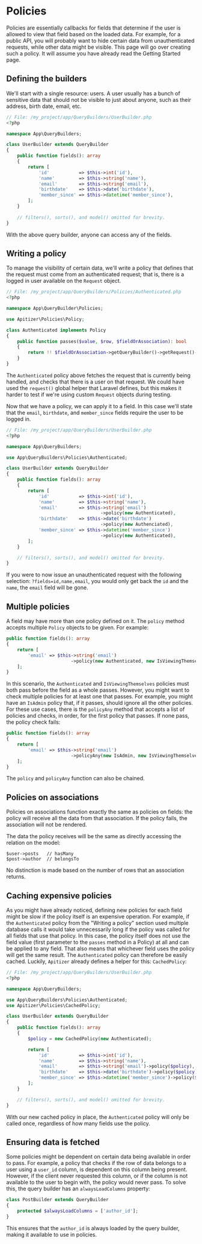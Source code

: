 # Policies

Policies are essentially callbacks for fields that determine if the user is
allowed to view that field based on the loaded data. For example, for a public
API, you will probably want to hide certain data from unauthenticated requests,
while other data might be visible. This page will go over creating such a
policy. It will assume you have already read the Getting Started page.

## Defining the builders

We'll start with a single resource: users. A user usually has a bunch of
sensitive data that should not be visible to just about anyone, such as their
address, birth date, email, etc.

```php
// File: /my_project/app/QueryBuilders/UserBuilder.php
<?php

namespace App\QueryBuilders;

class UserBuilder extends QueryBuilder
{
    public function fields(): array
    {
        return [
            'id'           => $this->int('id'),
            'name'         => $this->string('name'),
            'email'        => $this->string('email'),
            'birthdate'    => $this->date('birthdate'),
            'member_since' => $this->datetime('member_since'),
        ];
    }
    
    // filters(), sorts(), and model() omitted for brevity.
}
```

With the above query builder, anyone can access any of the fields.

## Writing a policy

To manage the visibility of certain data, we'll write a policy that defines that
the request must come from an authenticated request; that is, there is a logged
in user available on the `Request` object.

```php
// File: /my_project/app/QueryBuilders/Policies/Authenticated.php
<?php

namespace App\QueryBuilder\Policies;

use Apitizer\Policies\Policy;

class Authenticated implements Policy
{
    public function passes($value, $row, $fieldOrAssociation): bool
    {
        return !! $fieldOrAssociation->getQueryBuilder()->getRequest()->user();
    }
}
```

The `Authenticated` policy above fetches the request that is currently being
handled, and checks that there is a user on that request. We could have used the
`request()` global helper that Laravel defines, but this makes it harder to test
if we're using custom `Request` objects during testing.

Now that we have a policy, we can apply it to a field. In this case we'll state
that the `email`, `birthdate`, and `member_since` fields require the user to be
logged in.

```php
// File: /my_project/app/QueryBuilders/UserBuilder.php
<?php

namespace App\QueryBuilders;

use App\QueryBuilders\Policies\Authenticated;

class UserBuilder extends QueryBuilder
{
    public function fields(): array
    {
        return [
            'id'           => $this->int('id'),
            'name'         => $this->string('name'),
            'email'        => $this->string('email')
                                   ->policy(new Authenticated),
            'birthdate'    => $this->date('birthdate')
                                   ->policy(new Authenciated),
            'member_since' => $this->datetime('member_since')
                                   ->policy(new Authenticated),
        ];
    }

    // filters(), sorts(), and model() omitted for brevity.
}
```

If you were to now issue an unauthenticated request with the following
selection: `?fields=id,name,email`, you would only get back the `id` and the
`name`, the `email` field will be gone.

## Multiple policies

A field may have more than one policy defined on it. The `policy` method accepts
multiple `Policy` objects to be given. For example:

```php
public function fields(): array
{
    return [
        'email' => $this->string('email')
                        ->policy(new Authenticated, new IsViewingThemselves)
    ];
}
```

In this scenario, the `Authenticated` and `IsViewingThemselves` policies must
both pass before the field as a whole passes. However, you might want to check
multiple policies for at least one that passes. For example, you might have an
`IsAdmin` policy that, if it passes, should ignore all the other policies. For
these use cases, there is the `policyAny` method that accepts a list of policies
and checks, in order, for the first policy that passes. If none pass, the policy
check fails:

```php
public function fields(): array
{
    return [
        'email' => $this->string('email')
                        ->policyAny(new IsAdmin, new IsViewingThemselves)
    ];
}
```

The `policy` and `policyAny` function can also be chained.

## Policies on associations

Policies on associations function exactly the same as policies on fields: the
policy will receive all the data from that association. If the policy fails, the
association will not be rendered.

The data the policy receives will be the same as directly accessing the relation
on the model:

```
$user->posts   // hasMany
$post->author  // belongsTo
```

No distinction is made based on the number of rows that an association returns.

## Caching expensive policies

As you might have already noticed, defining new policies for each field might be
slow if the policy itself is an expensive operation. For example, if the
`Authenticated` policy from the "Writing a policy" section used multiple
database calls it would take unnecessarily long if the policy was called for all
fields that use that policy. In this case, the policy itself does not use the
field value (first parameter to the `passes` method in a Policy) at all and can
be applied to any field. That also means that whichever field uses the policy
will get the same result. The `Authenticated` policy can therefore be easily
cached. Luckily, `Apitizer` already defines a helper for this: `CachedPolicy`:

```php
// File: /my_project/app/QueryBuilders/UserBuilder.php
<?php

namespace App\QueryBuilders;

use App\QueryBuilders\Policies\Authenticated;
use Apitizer\Policies\CachedPolicy;

class UserBuilder extends QueryBuilder
{
    public function fields(): array
    {
        $policy = new CachedPolicy(new Authenticated);

        return [
            'id'           => $this->int('id'),
            'name'         => $this->string('name'),
            'email'        => $this->string('email')->policy($policy),
            'birthdate'    => $this->date('birthdate')->policy($policy),
            'member_since' => $this->datetime('member_since')->policy($policy),
        ];
    }

    // filters(), sorts(), and model() omitted for brevity.
}
```

With our new cached policy in place, the `Authenticated` policy will only be
called once, regardless of how many fields use the policy.

## Ensuring data is fetched

Some policies might be dependent on certain data being available in order to
pass. For example, a policy that checks if the row of data belongs to a user
using a `user_id` column, is dependent on this column being present. However, if
the client never requested this column, or if the column is not available to the
user to begin with, the policy would never pass. To solve this, the query
builder has an `alwaysLoadColumns` property:

```php
class PostBuilder extends QueryBuilder
{
    protected $alwaysLoadColumns = ['author_id'];
}
```

This ensures that the `author_id` is always loaded by the query builder, making
it available to use in policies.
